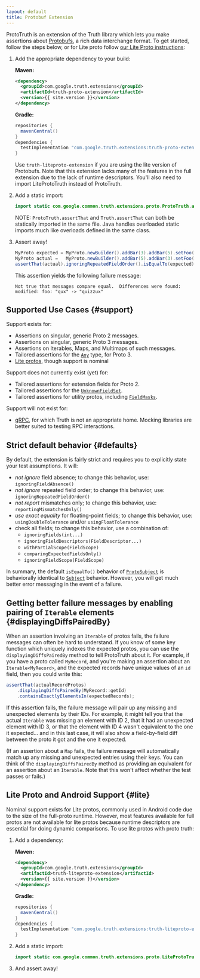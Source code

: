 ```yaml
---
layout: default
title: Protobuf Extension
---
```


ProtoTruth is an extension of the Truth library which lets you make assertions
about [Protobufs], a rich data interchange format. To get started, follow the
steps below, or for Lite proto follow [our Lite Proto instructions](#lite):

1.  Add the appropriate dependency to your build:

    **Maven:**

    ```xml
    <dependency>
      <groupId>com.google.truth.extensions</groupId>
      <artifactId>truth-proto-extension</artifactId>
      <version>{{ site.version }}</version>
    </dependency>
    ```

    **Gradle:**

    ```groovy
    repositories {
      mavenCentral()
    }
    dependencies {
      testImplementation "com.google.truth.extensions:truth-proto-extension:{{ site.version }}"
    }
    ```

    Use `truth-liteproto-extension` if you are using the lite version of
    Protobufs. Note that this extension lacks many of the features in the full
    extension due to the lack of runtime descriptors.  You'll also need to
    import LiteProtoTruth instead of ProtoTruth.

1.  Add a static import:

    ```java
    import static com.google.common.truth.extensions.proto.ProtoTruth.assertThat;
    ```

    NOTE: `ProtoTruth.assertThat` and `Truth.assertThat` can both be statically
    imported in the same file. Java handles overloaded static imports much like
    overloads defined in the same class.

1.  Assert away!

    ```java
    MyProto expected = MyProto.newBuilder().addBar(3).addBar(5).setFoo("qux").build();
    MyProto actual =   MyProto.newBuilder().addBar(5).addBar(3).setFoo("quizzux").build();
    assertThat(actual).ignoringRepeatedFieldOrder().isEqualTo(expected);
    ```

    This assertion yields the following failure message:

    ```shell
    Not true that messages compare equal.  Differences were found:
    modified: foo: "qux" -> "quizzux"
    ```

## Supported Use Cases {#support}

Support exists for:

*   Assertions on singular, generic Proto 2 messages.
*   Assertions on singular, generic Proto 3 messages.
*   Assertions on Iterables, Maps, and Multimaps of such messages.
*   Tailored assertions for the [`Any`] type, for Proto 3.
*   [Lite protos](#lite), though support is nominal

Support does not currently exist (yet) for:

*   Tailored assertions for extension fields for Proto 2.
*   Tailored assertions for the [`UnknownFieldSet`].
*   Tailored assertions for utility protos, including [`FieldMasks`].

Support will not exist for:

*   [gRPC](http://www.grpc.io/), for which Truth is not an appropriate home.
    Mocking libraries are better suited to testing RPC interactions.

## Strict default behavior {#defaults}

By default, the extension is fairly strict and requires you to explicitly state
your test assumptions. It will:

*   _not ignore_ field absence; to change this behavior, use:
    `ignoringFieldAbsence()`
*   _not ignore_ repeated field order; to change this behavior, use:
    `ignoringRepeatedFieldOrder()`
*   _not report_ mismatches only; to change this behavior, use:
    `reportingMismatchesOnly()`
*   _use exact equality_ for floating-point fields; to change this behavior,
    use: `usingDoubleTolerance` and/or `usingFloatTolerance`
*   check all fields; to change this behavior, use a combination of:
    *   `ignoringFields(int...)`
    *   `ignoringFieldDescriptors(FieldDescriptor...)`
    *   `withPartialScope(FieldScope)`
    *   `comparingExpectedFieldsOnly()`
    *   `ignoringFieldScope(FieldScope)`

In summary, the default `isEqualTo()` behavior of [`ProtoSubject`] is
behaviorally identical to [`Subject`] behavior. However, you will get much
better error messaging in the event of a failure.

## Getting better failure messages by enabling pairing of `Iterable` elements {#displayingDiffsPairedBy}

When an assertion involving an `Iterable` of protos fails, the failure messages
can often be hard to understand. If you know of some key function which uniquely
indexes the expected protos, you can use the `displayingDiffsPairedBy` method to
tell ProtoTruth about it. For example, if you have a proto called `MyRecord`,
and you're making an assertion about an `Iterable<MyRecord>`, and the expected
records have unique values of an `id` field, then you could write this:

```java
assertThat(actualRecordProtos)
    .displayingDiffsPairedBy(MyRecord::getId)
    .containsExactlyElementsIn(expectedRecords);
```

If this assertion fails, the failure message will pair up any missing and
unexpected elements by their IDs. For example, it might tell you that the actual
`Iterable` was missing an element with ID 2, that it had an unexpected element
with ID 3, or that the element with ID 4 wasn't equivalent to the one it
expected... and in this last case, it will also show a field-by-field diff
between the proto it got and the one it expected.

(If an assertion about a `Map` fails, the failure message will automatically
match up any missing and unexpected entries using their keys. You can think of
the `displayingDiffsPairedBy` method as providing an equivalent for an assertion
about an `Iterable`. Note that this won't affect whether the test passes or
fails.)

## Lite Proto and Android Support {#lite}

Nominal support exists for Lite protos, commonly used in Android code due to the
size of the full-proto runtime. However, most features available for full protos
are not available for lite protos because runtime descriptors are essential for
doing dynamic comparisons. To use lite protos with proto truth:

1.  Add a dependency:

    **Maven:**

    ```xml
    <dependency>
      <groupId>com.google.truth.extensions</groupId>
      <artifactId>truth-liteproto-extension</artifactId>
      <version>{{ site.version }}</version>
    </dependency>
    ```

    **Gradle:**

    ```groovy
    repositories {
      mavenCentral()
    }
    dependencies {
      testImplementation "com.google.truth.extensions:truth-liteproto-extension:{{ site.version }}"
    }
    ```

1.  Add a static import:

    ```java
    import static com.google.common.truth.extensions.proto.LiteProtoTruth.assertThat;
    ```

1.  And assert away!

<!-- References -->

[Protobufs]:         https://developers.google.com/protocol-buffers/docs/overview
[`UnknownFieldSet`]: https://developers.google.com/protocol-buffers/docs/reference/java/com/google/protobuf/UnknownFieldSet
[`FieldMasks`]:      https://github.com/google/protobuf/blob/master/src/google/protobuf/field_mask.proto
[`Any`]:             https://github.com/google/protobuf/blob/master/src/google/protobuf/any.proto
[`ProtoSubject`]:    https://truth.dev/api/latest/com/google/common/truth/extensions/proto/ProtoSubject.html
[`Subject`]:         https://truth.dev/api/latest/com/google/common/truth/Subject.html
